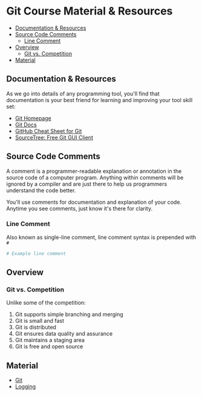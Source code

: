 # Git Course Material & Resources

* [Documentation & Resources](#documentation-resources)
* [Source Code Comments](#source-code-comments)
  * [Line Comment](#line-comment)
* [Overview](#overview)
  * [Git vs. Competition](#git-vs-competition)
* [Material](#material)

## Documentation & Resources

As we go into details of any programming tool, you'll find that documentation is your best friend for learning and improving your tool skill set:

* [Git Homepage](https://git-scm.com)
* [Git Docs](https://git-scm.com/doc)
* [GitHub Cheat Sheet for Git](https://services.github.com/on-demand/downloads/github-git-cheat-sheet.pdf)
* [SourceTree: Free Git GUI Client](https://www.sourcetreeapp.com)

## Source Code Comments

A comment is a programmer-readable explanation or annotation in the source code of a computer program. Anything within comments will be ignored by a compiler and are just there to help us programmers understand the code better.

You'll use comments for documentation and explanation of your code. Anytime you see comments, just know it's there for clarity.

### Line Comment

Also known as single-line comment, line comment syntax is prepended with `#`

```bash
# Example line comment
```

## Overview

### Git vs. Competition

Unlike some of the competition:

1. Git supports simple branching and merging
1. Git is small and fast
1. Git is distributed
1. Git ensures data quality and assurance
1. Git maintains a staging area
1. Git is free and open source

## Material

* [Git](git.markdown)
* [Logging](logging.markdown)
